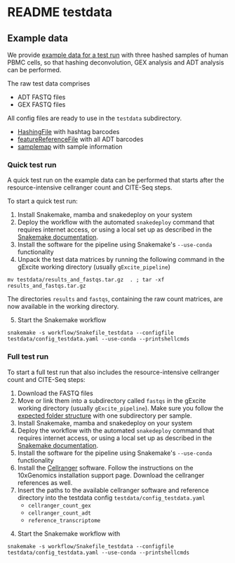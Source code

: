 # README testdata


## Example data

We provide [example data for a test run](https://drive.google.com/drive/folders/14clt2_E_P0-HEXlJwH1fHCk5KhpPpxMc?usp=share_link) with three hashed samples of human PBMC cells, so that hashing deconvolution, GEX analysis and ADT analysis can be performed. 

The raw test data comprises

- ADT FASTQ files
- GEX FASTQ files

All config files are ready to use in the `testdata` subdirectory.
- [HashingFile](HashingFile_PBMC_D1.csv) with hashtag barcodes
- [featureReferenceFile](feature_reference.txt) with all ADT barcodes
- [samplemap](samplemap_testdata) with sample information  


### Quick test run

A quick test run on the example data can be performed that starts after the resource-intensive cellranger count and CITE-Seq steps.  

To start a quick test run:

1) Install Snakemake, mamba and snakedeploy on your system
2) Deploy the workflow with the automated `snakedeploy` command that requires internet access, or using a local set up as described in the [Snakemake documentation](https://snakemake.readthedocs.io/en/stable/snakefiles/modularization.html#modules).
3) Install the software for the pipeline using Snakemake's `--use-conda` functionality
4) Unpack the test data matrices by running the following command in the gExcite working directory (usually `gExcite_pipeline`)
```
mv testdata/results_and_fastqs.tar.gz  . ; tar -xf results_and_fastqs.tar.gz
```

The directories `results` and `fastqs`, containing the raw count matrices, are now available in the working directory.

5) Start the Snakemake workflow

```
snakemake -s workflow/Snakefile_testdata --configfile testdata/config_testdata.yaml --use-conda --printshellcmds
```


### Full test run
To start a full test run that also includes the resource-intensive cellranger count and CITE-Seq steps:

1) Download the FASTQ files
2) Move or link them into a subdirectory called `fastqs` in the gExcite working directory (usually `gExcite_pipeline`). Make sure you follow the [expected folder structure](../README.md) with one subdirectory per sample.
3) Install Snakemake, mamba and snakedeploy on your system
4) Deploy the workflow with the automated `snakedeploy` command that requires internet access, or using a local set up as described in the [Snakemake documentation](https://snakemake.readthedocs.io/en/stable/snakefiles/modularization.html#modules).
5) Install the software for the pipeline using Snakemake's `--use-conda` functionality
6) Install the [Cellranger](https://support.10xgenomics.com/single-cell-gene-expression/software/pipelines/latest/what-is-cell-ranger) software. Follow the instructions on the 10xGenomics installation support page. Download the cellranger references as well.
4) Insert the paths to the available cellranger software and reference directory into the testdata config `testdata/config_testdata.yaml`
    - `cellranger_count_gex`
    - `cellranger_count_adt`
    - `reference_transcriptome`

4. Start the Snakemake workflow with

```
snakemake -s workflow/Snakefile_testdata --configfile testdata/config_testdata.yaml --use-conda --printshellcmds
```
